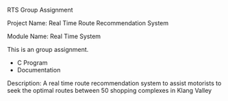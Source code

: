 RTS Group Assignment

Project Name: Real Time Route Recommendation System

Module Name: Real Time System

This is an group assignment.
- C Program
- Documentation

Description: A real time route recommendation system to assist motorists to seek the optimal routes between 50 shopping complexes in Klang 
Valley
